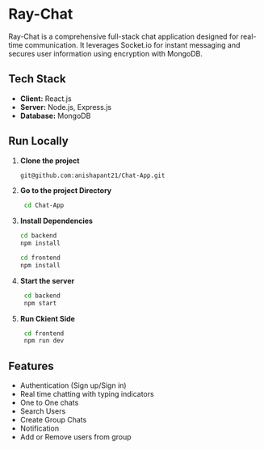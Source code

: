 # Ray-Chat

Ray-Chat is a comprehensive full-stack chat application designed for real-time communication. It leverages Socket.io for instant messaging and secures user information using encryption with MongoDB.

## Tech Stack

- **Client:** React.js
- **Server:** Node.js, Express.js
- **Database:** MongoDB

## Run Locally

1. **Clone the project**

   ```bash
   git@github.com:anishapant21/Chat-App.git

2. **Go to the project Directory**

   ```bash
    cd Chat-App

3. **Install Dependencies**

   ```bash
   cd backend
   npm install

   cd frontend
   npm install

4. **Start the server**

   ```bash
    cd backend
    npm start

4. **Run Ckient Side**

   ```bash
    cd frontend
    npm run dev

## Features

- Authentication (Sign up/Sign in)
- Real time chatting with typing indicators
- One to One chats
- Search Users
- Create Group Chats
- Notification
- Add or Remove users from group
  


